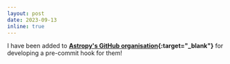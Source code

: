 ```yaml
---
layout: post
date: 2023-09-13
inline: true
---
```


I have been added to **[Astropy's GitHub organisation](https://github.com/astropy/astropy){:target="_blank"}** for developing a pre-commit hook for them!
